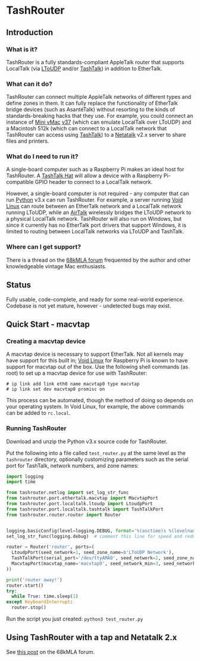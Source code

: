 # TashRouter

## Introduction

### What is it?

TashRouter is a fully standards-compliant AppleTalk router that supports LocalTalk (via [LToUDP](https://windswept.home.blog/2019/12/10/localtalk-over-udp/) and/or [TashTalk](https://github.com/lampmerchant/tashtalk)) in addition to EtherTalk.

### What can it do?

TashRouter can connect multiple AppleTalk networks of different types and define zones in them.  It can fully replace the functionality of EtherTalk bridge devices (such as AsantéTalk) without resorting to the kinds of standards-breaking hacks that they use.  For example, you could connect an instance of [Mini vMac](https://www.gryphel.com/c/minivmac/index.html) [v37](https://68kmla.org/bb/index.php?threads/emulation-binaries-for-mini-vmac-37-with-ltoudp.46443/) (which can emulate LocalTalk over LToUDP) and a Macintosh 512k (which can connect to a LocalTalk network that TashRouter can access using [TashTalk](https://github.com/lampmerchant/tashtalk)) to a [Netatalk](https://github.com/Netatalk/netatalk) v2.x server to share files and printers.

### What do I need to run it?

A single-board computer such as a Raspberry Pi makes an ideal host for TashRouter.  A [TashTalk Hat](https://ko-fi.com/s/60b561a0e3) will allow a device with a Raspberry Pi-compatible GPIO header to connect to a LocalTalk network.

However, a single-board computer is not required - any computer that can run [Python](https://www.python.org/) v3.x can run TashRouter.  For example, a server running [Void Linux](https://voidlinux.org/) can route between an EtherTalk network and a LocalTalk network running LToUDP, while an [AirTalk](https://airtalk.shop/product/airtalk-complete/) wirelessly bridges the LToUDP network to a physical LocalTalk network.  TashRouter will also run on Windows, but since it currently has no EtherTalk port drivers that support Windows, it is limited to routing between LocalTalk networks via LToUDP and TashTalk.

### Where can I get support?

There is a thread on the [68kMLA forum](https://68kmla.org/bb/index.php?threads/tashrouter-an-appletalk-router.46047/) frequented by the author and other knowledgeable vintage Mac enthusiasts.

## Status

Fully usable, code-complete, and ready for some real-world experience.  Codebase is not yet mature, however - undetected bugs may exist.

## Quick Start - macvtap

### Creating a macvtap device

A macvtap device is necessary to support EtherTalk.  Not all kernels may have support for this built in; [Void Linux](https://voidlinux.org/) for Raspberry Pi is known to have support for macvtap out of the box.  Use the following shell commands (as root) to set up a macvtap device for use with TashRouter:

```
# ip link add link eth0 name macvtap0 type macvtap
# ip link set dev macvtap0 promisc on
```

This process can be automated, though the method of doing so depends on your operating system.  In Void Linux, for example, the above commands can be added to `rc.local`.

### Running TashRouter

Download and unzip the Python v3.x source code for TashRouter.

Put the following into a file called `test_router.py` at the same level as the `tashrouter` directory, optionally customizing parameters such as the serial port for TashTalk, network numbers, and zone names:

```python
import logging
import time

from tashrouter.netlog import set_log_str_func
from tashrouter.port.ethertalk.macvtap import MacvtapPort
from tashrouter.port.localtalk.ltoudp import LtoudpPort
from tashrouter.port.localtalk.tashtalk import TashTalkPort
from tashrouter.router.router import Router


logging.basicConfig(level=logging.DEBUG, format='%(asctime)s %(levelname)s: %(message)s')
set_log_str_func(logging.debug)  # comment this line for speed and reduced spam

router = Router('router', ports=(
  LtoudpPort(seed_network=1, seed_zone_name=b'LToUDP Network'),
  TashTalkPort(serial_port='/dev/ttyAMA0', seed_network=2, seed_zone_name=b'TashTalk Network'),
  MacvtapPort(macvtap_name='macvtap0', seed_network_min=3, seed_network_max=5, seed_zone_names=[b'EtherTalk Network']),
))

print('router away!')
router.start()
try:
  while True: time.sleep(1)
except KeyboardInterrupt:
  router.stop()
```

Run the script you just created: `python3 test_router.py`

## Using TashRouter with a tap and Netatalk 2.x

See [this post](https://68kmla.org/bb/index.php?threads/tashrouter-an-appletalk-router.46047/post-518796) on the 68kMLA forum.
